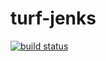 turf-jenks
==========
[![build status](https://secure.travis-ci.org/Turfjs/turf-jenks.png)](http://travis-ci.org/Turfjs/turf-jenks)
